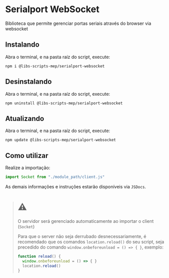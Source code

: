# Serialport WebSocket

Biblioteca que permite gerenciar portas seriais através do browser via websocket

## Instalando

Abra o terminal, e na pasta raíz do script, execute:

```
npm i @libs-scripts-mep/serialport-websocket
```

## Desinstalando

Abra o terminal, e na pasta raíz do script, execute:

```
npm uninstall @libs-scripts-mep/serialport-websocket
```

## Atualizando

Abra o terminal, e na pasta raíz do script, execute:

```
npm update @libs-scripts-mep/serialport-websocket
```

## Como utilizar

Realize a importação:

```js
import Socket from "./module_path/client.js"
```
As demais informações e instruções estarão disponíveis via `JSDocs`.

> # ⚠️ 
> O servidor será gerenciado automaticamente ao importar o client (`Socket`)
> 
> Para que o server não seja derrubado desnecessariamente, é recomendado que os comandos `location.reload()` do seu script, seja precedido do comando `window.onbeforeunload = () => { }`, exemplo:
> ```js 
> function reload() {
>   window.onbeforeunload = () => { }
>   location.reload()
>}
> ```

